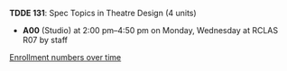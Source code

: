 **TDDE 131**: Spec Topics in Theatre Design (4 units)

- **A00** (Studio) at 2:00 pm–4:50 pm on Monday, Wednesday at RCLAS R07 by staff

[Enrollment numbers over time](./TDDE131.tsv)
